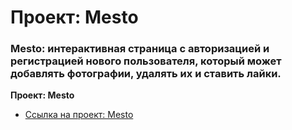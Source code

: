 # Проект: Mesto

### Mesto: интерактивная страница с авторизацией и регистрацией нового пользователя, который может добавлять фотографии, удалять их и ставить лайки.

**Проект: Mesto**

* [Ссылка на проект: Mesto](https://batvalerya.github.io/mesto-react/)


